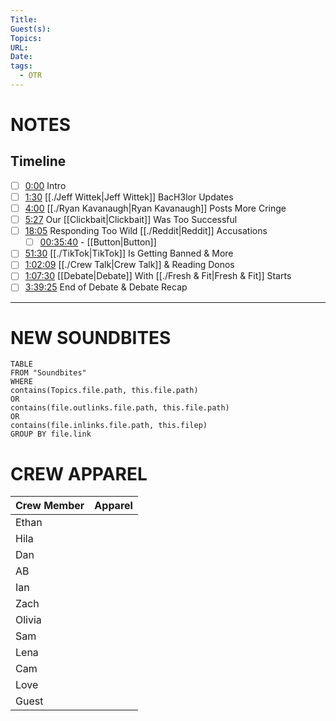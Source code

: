 ```yaml
---
Title: 
Guest(s): 
Topics: 
URL: 
Date: 
tags:
  - OTR
---
```

# NOTES



## Timeline
- [ ] [0:00](https://www.youtube.com/watch?v=lPl1XTHQsHA&t=0s) Intro
- [ ] [1:30](https://www.youtube.com/watch?v=lPl1XTHQsHA&t=90s) [[./Jeff Wittek|Jeff Wittek]] BacH3lor Updates
- [ ] [4:00](https://www.youtube.com/watch?v=lPl1XTHQsHA&t=240s) [[./Ryan Kavanaugh|Ryan Kavanaugh]] Posts More Cringe
- [ ] [5:27](https://www.youtube.com/watch?v=lPl1XTHQsHA&t=327s) Our [[Clickbait|Clickbait]] Was Too Successful
- [ ] [18:05](https://www.youtube.com/watch?v=lPl1XTHQsHA&t=1085s) Responding Too Wild [[./Reddit|Reddit]] Accusations
	- [ ] [00:35:40](https://www.youtube.com/watch?v=lPl1XTHQsHA&t=2124s) - [[Button|Button]]
- [ ] [51:30](https://www.youtube.com/watch?v=lPl1XTHQsHA&t=3090s) [[./TikTok|TikTok]] Is Getting Banned & More
- [ ] [1:02:09](https://www.youtube.com/watch?v=lPl1XTHQsHA&t=3729s) [[./Crew Talk|Crew Talk]] & Reading Donos
- [ ] [1:07:30](https://www.youtube.com/watch?v=lPl1XTHQsHA&t=4050s) [[Debate|Debate]] With [[./Fresh & Fit|Fresh & Fit]] Starts
- [ ] [3:39:25](https://www.youtube.com/watch?v=lPl1XTHQsHA&t=13165s) End of Debate & Debate Recap

___
# NEW SOUNDBITES
``` dataview
TABLE
FROM "Soundbites"
WHERE 
contains(Topics.file.path, this.file.path) 
OR 
contains(file.outlinks.file.path, this.file.path)
OR
contains(file.inlinks.file.path, this.filep)
GROUP BY file.link
```


# CREW APPAREL
| Crew Member | Apparel |
| ----------- | ------- |
| Ethan       |         |
| Hila        |         |
| Dan         |         |
| AB          |         |
| Ian         |         |
| Zach        |         |
| Olivia      |         |
| Sam         |         |
| Lena        |         |
| Cam         |         |
| Love        |         |
| Guest       |         |